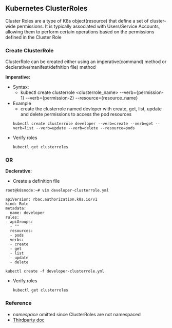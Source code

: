 ## Kubernetes ClusterRoles
Cluster Roles are a type of K8s object(resource) that define a set of cluster-wide permissions. It is typically associated with Users/Service Accounts, allowing them to perform certain operations based on the permissions defined in the Cluster Role

### Create ClusterRole
ClusterRole can be created either using an imperative(command) method or declerative(manifest/defnition file) method

**Imperative:**
- Syntax:
  - kubectl create clusterrole <clusterrole_name> --verb={permission-1} --verb={permission-2} --resource={resource_name}
- Example
  - create the clusterrole named devloper with create, get, list, update and delete permissions to access the pod resources
  ```
  kubectl create clusterrole developer --verb=create --verb=get --verb=list --verb=update --verb=delete --resource=pods
  ```
- Verify roles
  ```
  kubectl get clusterroles
  ```
### OR
**Declerative:**
- Create a definition file
```
root@k8snode:~# vim developer-clusterrole.yml
```
```
apiVersion: rbac.authorization.k8s.io/v1
kind: Role
metadata:
  name: developer
rules:
- apiGroups:
  - ""
  resources:
  - pods
  verbs:
  - create
  - get
  - list
  - update
  - delete
```
```
kubectl create -f developer-clusterrole.yml
```
- Verify roles
  ```
  kubectl get clusterroles
  ```
### Reference
- *namespace* omitted since ClusterRoles are not namespaced
- [Thirdparty doc](https://medium.com/rahasak/kubernetes-role-base-access-control-with-service-account-e4c65e3f25cc)
